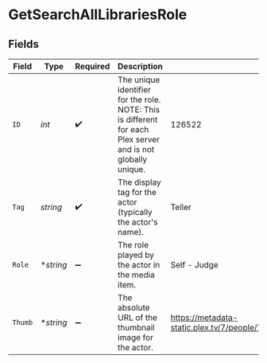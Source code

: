 # GetSearchAllLibrariesRole


## Fields

| Field                                                                                                         | Type                                                                                                          | Required                                                                                                      | Description                                                                                                   | Example                                                                                                       |
| ------------------------------------------------------------------------------------------------------------- | ------------------------------------------------------------------------------------------------------------- | ------------------------------------------------------------------------------------------------------------- | ------------------------------------------------------------------------------------------------------------- | ------------------------------------------------------------------------------------------------------------- |
| `ID`                                                                                                          | *int*                                                                                                         | :heavy_check_mark:                                                                                            | The unique identifier for the role.<br/>NOTE: This is different for each Plex server and is not globally unique.<br/> | 126522                                                                                                        |
| `Tag`                                                                                                         | *string*                                                                                                      | :heavy_check_mark:                                                                                            | The display tag for the actor (typically the actor's name).                                                   | Teller                                                                                                        |
| `Role`                                                                                                        | **string*                                                                                                     | :heavy_minus_sign:                                                                                            | The role played by the actor in the media item.                                                               | Self - Judge                                                                                                  |
| `Thumb`                                                                                                       | **string*                                                                                                     | :heavy_minus_sign:                                                                                            | The absolute URL of the thumbnail image for the actor.                                                        | https://metadata-static.plex.tv/7/people/708568fd018d7aa8b1032dcf867747e8.jpg                                 |